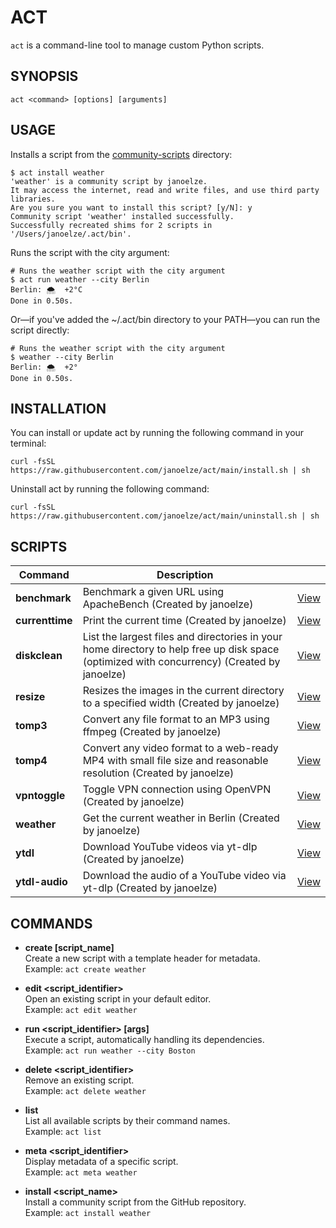 # ACT

`act` is a command-line tool to manage custom Python scripts.

## SYNOPSIS

    act <command> [options] [arguments]

## USAGE

Installs a script from the [community-scripts](https://github.com/janoelze/act/tree/main/community-scripts) directory:


```shell
$ act install weather
'weather' is a community script by janoelze.
It may access the internet, read and write files, and use third party libraries.
Are you sure you want to install this script? [y/N]: y
Community script 'weather' installed successfully.
Successfully recreated shims for 2 scripts in '/Users/janoelze/.act/bin'.
```

Runs the script with the city argument:

```shell
# Runs the weather script with the city argument
$ act run weather --city Berlin
Berlin: 🌨  +2°C
Done in 0.50s.
```

Or—if you've added the ~/.act/bin directory to your PATH—you can run the script directly:

```shell
# Runs the weather script with the city argument
$ weather --city Berlin
Berlin: 🌨  +2°
Done in 0.50s.
```

## INSTALLATION

You can install or update act by running the following command in your terminal:

```shell
curl -fsSL https://raw.githubusercontent.com/janoelze/act/main/install.sh | sh
```

Uninstall act by running the following command:

```shell
curl -fsSL https://raw.githubusercontent.com/janoelze/act/main/uninstall.sh | sh
```

## SCRIPTS

<!-- ACT_SCRIPTS_START -->
| Command | Description |  |
| --- | --- | --- |
| **benchmark** | Benchmark a given URL using ApacheBench (Created by janoelze) | [View](./community-scripts/benchmark.py) |
| **currenttime** | Print the current time (Created by janoelze) | [View](./community-scripts/test.py) |
| **diskclean** | List the largest files and directories in your home directory to help free up disk space (optimized with concurrency) (Created by janoelze) | [View](./community-scripts/diskclean.py) |
| **resize** | Resizes the images in the current directory to a specified width (Created by janoelze) | [View](./community-scripts/resize.py) |
| **tomp3** | Convert any file format to an MP3 using ffmpeg (Created by janoelze) | [View](./community-scripts/tomp3.py) |
| **tomp4** | Convert any video format to a web-ready MP4 with small file size and reasonable resolution (Created by janoelze) | [View](./community-scripts/tomp4.py) |
| **vpntoggle** | Toggle VPN connection using OpenVPN (Created by janoelze) | [View](./community-scripts/vpntoggle.py) |
| **weather** | Get the current weather in Berlin (Created by janoelze) | [View](./community-scripts/weather.py) |
| **ytdl** | Download YouTube videos via yt-dlp (Created by janoelze) | [View](./community-scripts/ytdl.py) |
| **ytdl-audio** | Download the audio of a YouTube video via yt-dlp (Created by janoelze) | [View](./community-scripts/ytdl-audio.py) |
<!-- ACT_SCRIPTS_END -->

## COMMANDS

- **create [script_name]**  
  Create a new script with a template header for metadata.  
  Example: `act create weather`

- **edit <script_identifier>**  
  Open an existing script in your default editor.  
  Example: `act edit weather`

- **run <script_identifier> [args]**  
  Execute a script, automatically handling its dependencies.  
  Example: `act run weather --city Boston`

- **delete <script_identifier>**  
  Remove an existing script.  
  Example: `act delete weather`

- **list**  
  List all available scripts by their command names.  
  Example: `act list`

- **meta <script_identifier>**  
  Display metadata of a specific script.  
  Example: `act meta weather`

- **install <script_name>**  
  Install a community script from the GitHub repository.  
  Example: `act install weather`
